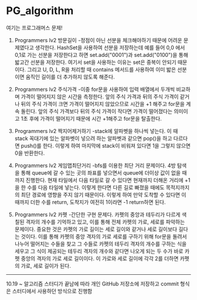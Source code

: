 # PG_algorithm
여기는 프로그래머스 문제!

1. Programmers lv2 방문길이
-정점이 아닌 선분을 체크해야하기 때문에 어려운 문제였다고 생각한다. HashSet을 사용하여 선분을 저장하는데 예를 들어 0,0 에서 0,1로 가는 선분을 저장한다고 하면 set.add("0001")과 set.add("0100")을 통해 밟고간 선분을 저장한다. 여기서 set을 사용하는 이유는 set은 중복이 안되기 때문이다. 그리고 U, D, L, R을 처리할 때 contains 메서드를 사용하여 이미 밟은 선분이면 움직인 길이를 더 추가하지 않도록 해준다.

2. Programmers lv2 주식가격
-이중 for문을 사용하여 입력 배열에서 두개씩 비교하며 가격이 떨어지지 않은 시간을 측정한다. 앞의 주식 가격과 뒤의 주식 가격이 같거나 뒤의 주식 가격이 크면 가격이 떨어지지 않았으므로 시간을 +1 해주고 for문을 계속 돌린다. 앞의 주식 가격보다 뒤의 주식 가격이 작다면 가격이 떨어졌다는 의미이고 1초 후에 가격이 떨어지기 때문에 시간 +1해주고 for문을 탈출한다.

3. Programmers lv2 짝지어제거하기
-stack에 알파벳을 하나씩 넣는다. 이 때 stack 꼭대기에 있는 알파벳이 넣으려 하는 알파벳과 같으면 pop()을 하고 다르다면 push()를 한다. 이렇게 하여 마지막에 stack이 비워져 있다면 1을 그렇지 않으면 0을 반환한다.

4. Programmers lv2 게임맵최단거리
-bfs를 이용한 최단 거리 문제이다. 4방 탐색을 통해 queue에 갈 수 있는 곳의 좌표를 넣으면서 queue에 더이상 값이 없을 때까지 진행한다.
현재 타일에서 다음 타일로 갈 수 있다면 현재까지 더해온 거리에 +1을 한 수를 다음 타일에 넣는다. 이렇게 한다면 다른 길로 빠졌을 때에도 목적지까지의 최단 경로에 영향을 주지 않기 때문이다. 이렇게 하여 만약 도착할 수 있다면 이때까지 더한 수를 return, 도착지가 여전히 1이라면 -1 return하면 된다.

5. Programmers lv2 카펫
-간단한 구현 문제다. 카펫의 중앙과 테두리가 다르게 색칠된 격자의 개수를 기억하고 있고, 이를 통해 전체 카펫의 가로, 세로를 파악하는 문제이다. 중요한 것은 카펫의 가로 길이는 세로 길이와 같거나 세로 길이보다 길다는 것이다. 이를 통해 카펫의 중앙 격자의 가로 세로를 구하기 위해 for문을 돌려서 나누어 떨어지는 수들을 찾고 그 수들로 카펫의 테두리 격자의 개수를 구하는 식을 세우고 그 식이 제공되는 테두리 격자의 개수와 같다면 나오게 되는 두 수가 바로 카펫 중앙의 격자의 가로 세로 길이이다. 이 가로와 세로 길이에 각각 2를 더하면 카펫의 가로, 세로 길이가 된다.

-----------------

10.19 ~ 
알고리즘 스터디가 끝남에 따라 개인 GitHub 저장소에 저장하고 commit 형식은 스터디에서 사용하던 방식으로 진행함
